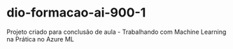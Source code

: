 # dio-formacao-ai-900-1
Projeto criado para conclusão de aula - Trabalhando com Machine Learning na Prática no Azure ML
